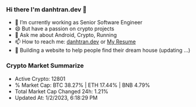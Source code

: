 ### Hi there I'm danhtran.dev 👋

- 🔭 I’m currently working as Senior Software Engineer
- 😄 But have a passion on crypto projects
- 💬 Ask me about Android, Crypto, Running 
- 📫 How to reach me: <a href="https://danhtran.dev" target="_blank">danhtran.dev</a> or <a href="Dan-Resume.pdf" target="_blank">My Resume</a>
- 🌱 Building a website to help people find their dream house (updating ...)

### Crypto Market Summarize
- Active Crypto: 12801
- % Market Cap: BTC 38.27% | ETH 17.44% | BNB 4.79%
- Total Market Cap Changed 24h: 1.21%
- Updated At: 1/2/2023, 6:18:29 PM
